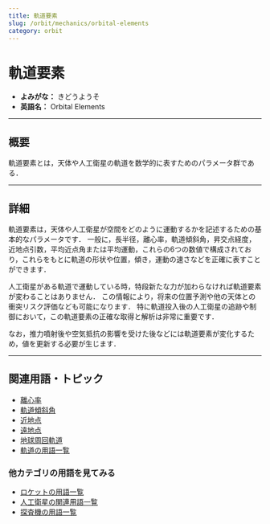 ```yaml
---
title: 軌道要素
slug: /orbit/mechanics/orbital-elements
category: orbit
---
```


# 軌道要素

- **よみがな：** きどうようそ  
- **英語名：** Orbital Elements  

---

## 概要

軌道要素とは，天体や人工衛星の軌道を数学的に表すためのパラメータ群である．

---

## 詳細

軌道要素は，天体や人工衛星が空間をどのように運動するかを記述するための基本的なパラメータです．
一般に，長半径，離心率，軌道傾斜角，昇交点経度，近地点引数，平均近点角または平均運動，これらの6つの数値で構成されており，これらをもとに軌道の形状や位置，傾き，運動の速さなどを正確に表すことができます．

人工衛星がある軌道で運動している時，特段新たな力が加わらなければ軌道要素が変わることはありません．
この情報により，将来の位置予測や他の天体との衝突リスク評価なども可能になります．
特に軌道投入後の人工衛星の追跡や制御において，この軌道要素の正確な取得と解析は非常に重要です．

なお，推力噴射後や空気抵抗の影響を受けた後などには軌道要素が変化するため，値を更新する必要が生じます．

---

## 関連用語・トピック

- [離心率](/docs/orbit/mechanics/eccentricity)
- [軌道傾斜角](/docs/orbit/mechanics/inclination)
- [近地点](/docs/orbit/mechanics/perigee)
- [遠地点](/docs/orbit/mechanics/apogee)
- [地球周回軌道](/docs/orbit/type/geocentric-orbit)
- [軌道の用語一覧](/docs/category/orbit)

### 他カテゴリの用語を見てみる
- [ロケットの用語一覧](/docs/category/rocket)
- [人工衛星の関連用語一覧](/docs/category/satellite)
- [探査機の用語一覧](/docs/category/explorer)
